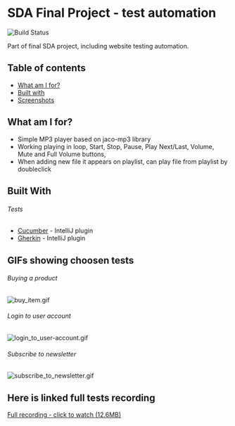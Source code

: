 # SDA Final Project - test automation 

![Build Status](https://travis-ci.com/Wuszek/SDA_FinalProject.svg?token=qwXjy3hJBFKyzysCpz3i&branch=develop)

Part of final SDA project, including website testing automation. 

## Table of contents
* [What am I for?](#what-am-i-for)
* [Built with](#built-with)
* [Screenshots](#screenshots)

## What am I for?
  - Simple MP3 player based on jaco-mp3 library 
  - Working playing in loop, Start, Stop, Pause, Play Next/Last, Volume, Mute and Full Volume buttons,
  - When adding new file it appears on playlist, can play file from playlist by doubleclick

  
## Built With
###### Tests
   - [Cucumber](https://cucumber.io/) - IntelliJ plugin
   - [Gherkin](https://cucumber.io/docs/gherkin/) - IntelliJ plugin

## GIFs showing choosen tests  
  
  ###### Buying a product
  ![buy_item.gif](https://s7.gifyu.com/images/buy_item.gif)
     
  ###### Login to user account  
  ![login_to_user-account.gif](https://s7.gifyu.com/images/login_to_user-account.gif)
  
  ###### Subscribe to newsletter  
  ![subscribe_to_newsletter.gif](https://s7.gifyu.com/images/subscribe_to_newsletter.gif)
  
## Here is linked full tests recording  

  [Full recording - click to watch (12.6MB)](https://gifyu.com/image/Wbkt)  